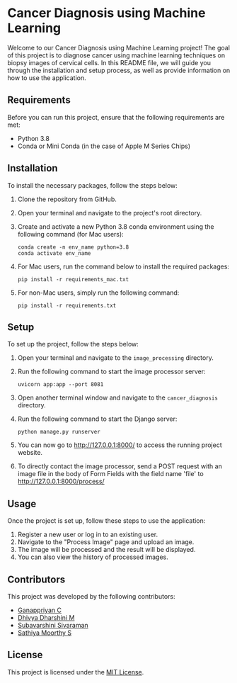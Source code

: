 # Cancer Diagnosis using Machine Learning

Welcome to our Cancer Diagnosis using Machine Learning project! The goal of this project is to diagnose cancer using machine learning techniques on biopsy images of cervical cells. In this README file, we will guide you through the installation and setup process, as well as provide information on how to use the application.

## Requirements
Before you can run this project, ensure that the following requirements are met:

- Python 3.8
- Conda or Mini Conda (in the case of Apple M Series Chips)

## Installation
To install the necessary packages, follow the steps below:

1. Clone the repository from GitHub.
2. Open your terminal and navigate to the project's root directory.
3. Create and activate a new Python 3.8 conda environment using the following command (for Mac users):

    ```
    conda create -n env_name python=3.8
    conda activate env_name
    ```

4. For Mac users, run the command below to install the required packages:

    ```
    pip install -r requirements_mac.txt
    ```

5. For non-Mac users, simply run the following command:

    ```
    pip install -r requirements.txt
    ```

## Setup
To set up the project, follow the steps below:

1. Open your terminal and navigate to the `image_processing` directory.
2. Run the following command to start the image processor server:

    ```
    uvicorn app:app --port 8081
    ```

3. Open another terminal window and navigate to the `cancer_diagnosis` directory.
4. Run the following command to start the Django server:

    ```
    python manage.py runserver
    ```

5. You can now go to http://127.0.0.1:8000/ to access the running project website.
6. To directly contact the image processor, send a POST request with an image file in the body of Form Fields with the field name 'file' to http://127.0.0.1:8000/process/

## Usage
Once the project is set up, follow these steps to use the application:

1. Register a new user or log in to an existing user.
2. Navigate to the "Process Image" page and upload an image.
3. The image will be processed and the result will be displayed.
4. You can also view the history of processed images.

## Contributors
This project was developed by the following contributors:

- [Ganappriyan C](https://github.com/Ganappriyan)
- [Dhivya Dharshini M](https://github.com/dhivyamuthumanickam)
- [Subavarshini Sivaraman](https://github.com/subavarshinis)
- [Sathiya Moorthy S](https://github.com/Sathiya10)

## License
This project is licensed under the [MIT License](LICENSE).
